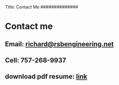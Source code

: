 Title: Contact Me
##############

# Contact me

## Email: richard@rsbengineering.net  
## Cell: 757-268-9937  
## download pdf resume: [link](https://drive.google.com/file/d/1S67iOwqNv-sCtzFF98fitXmcq606dBzD/view?usp=sharing)
